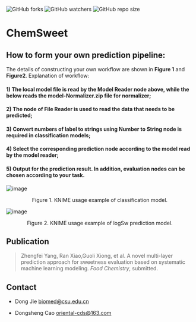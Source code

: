 ![GitHub forks](https://img.shields.io/github/forks/ifyoungnet/ChemSweet.svg?style=social)
![GitHub watchers](https://img.shields.io/github/watchers/ifyoungnet/ChemSweet.svg?style=social)
![GitHub repo size](https://img.shields.io/github/repo-size/ifyoungnet/ChemSweet.svg)

# ChemSweet
## How to form your own prediction pipeline:
The details of constructing your own workflow are shown in **Figure 1** and **Figure2**. 
Explanation of workflow: 
#### 1) The local model file is read by the Model Reader node above, while the below reads the model-Normalizer.zip file for normalizer; 
#### 2) The node of File Reader is used to read the data that needs to be predicted; 
#### 3) Convert numbers of label to strings using Number to String node is required in classification models; 
#### 4) Select the corresponding prediction node according to the model read by the model reader;
#### 5) Output for the prediction result. In addition, evaluation nodes can be chosen according to your task.

![image](http://projects.scbdd.com/assets/img/description/chemsweet/figure1.jpg)
<p align="center">Figure 1. KNIME usage example of classification model.</p>

![image](http://projects.scbdd.com/assets/img/description/chemsweet/figure2.jpg)
<p align="center">Figure 2. KNIME usage example of logSw prediction model.</p>

## Publication
> Zhengfei Yang, Ran Xiao,Guoli Xiong, et al. A novel multi-layer prediction approach for sweetness evaluation based on systematic machine learning modeling. *Food Chemistry*, submitted.

## Contact
  
  * Dong Jie <biomed@csu.edu.cn> 

  * Dongsheng Cao <oriental-cds@163.com>
